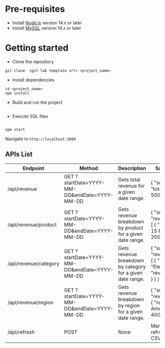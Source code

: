 # Pre-requisites
- Install [Node.js](https://nodejs.org/en/) version 14.x or later
- Install [MySQL](https://dev.mysql.com/downloads/) version 14.x or later

# Getting started
- Clone the repository
```
git clone  <git lab template url> <project_name>
```
- Install dependencies
```
cd <project_name>
npm install
```
- Build and run the project
```

```
- Execute SQL files
```

npm start
```
  Navigate to `http://localhost:3000`

## APIs List

|Endpoint	           | Method	           | Description | Sample Response |
| ----------------------------- | ------------------------------------| -----------------------------------------------| ------------------------------------------- |
| /api/revenue |	GET	?startDate=YYYY-MM-DD&endDate=YYYY-MM-DD |	Gets total revenue for a given date range. |	{ "success": true, "totalRevenue": 50000.75 }|
| /api/revenue/product |	GET	?startDate=YYYY-MM-DD&endDate=YYYY-MM-DD |	Gets revenue breakdown by product for a given date range. |	{ "success": true, "revenueByProduct": [ { "product": "iPhone 15 Pro", "revenue": 20000.50 } ] } |
| /api/revenue/category |	GET	?startDate=YYYY-MM-DD&endDate=YYYY-MM-DD |	Gets revenue breakdown by category for a given date range. |	{ "success": true, "revenueByCategory": [ { "category": "Electronics", "revenue": 30000.75 } ] } |
| /api/revenue/region |	GET	?startDate=YYYY-MM-DD&endDate=YYYY-MM-DD |	Gets revenue breakdown by region for a given date range. |	{ "success": true, "revenueByRegion": [ { "region": "North America", "revenue": 40000.50 } ] } |
| /api/refresh |	POST |	None |	Manually triggers data refresh from the latest CSV file. |	{ "success": true, "message": "Manual data refresh completed successfully" } |
